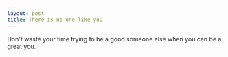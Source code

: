 ```yaml
---
layout: post
title: There is no one like you
---
```


Don't waste your time trying to be a good someone else when you can be a great you.
